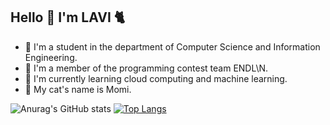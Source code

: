 ## Hello 👋 I'm LAVI :cat2:

- :seedling: I'm a student in the department of Computer Science and Information Engineering.
- :croissant: I'm a member of the programming contest team ENDL\N.
- :fried_shrimp: I'm currently learning cloud computing and machine learning.
- :paw_prints: My cat's name is Momi.

![Anurag's GitHub stats](https://github-readme-stats.vercel.app/api?username=Lavinia0724&show_icons=true&theme=radical)
[![Top Langs](https://github-readme-stats.vercel.app/api/top-langs/?username=Lavinia0724&layout=donut&show_icons=true&theme=radical)](https://github.com/anuraghazra/github-readme-stats)
